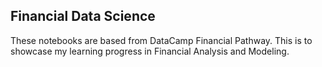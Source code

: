 ## Financial Data Science
These notebooks are based from DataCamp Financial Pathway. 
This is to showcase my learning progress in Financial Analysis and Modeling. 

